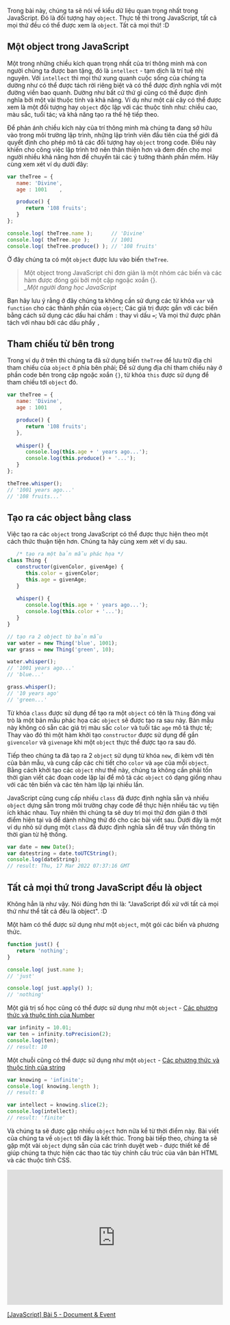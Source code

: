 Trong bài này, chúng ta sẽ nói về kiểu dữ liệu quan trọng nhất trong JavaScript. Đó là đối tượng hay `object`. Thực tế thì trong JavaScript, tất cả mọi thứ đều có thể được xem là `object`. Tất cả mọi thứ! :D

## Một object trong JavaScript

Một trong những chiều kích quan trọng nhất của trí thông minh mà con người chúng ta được ban tặng, đó là `intellect` - tạm dịch là trí tuệ nhị nguyên. Với `intellect` thì mọi thứ xung quanh cuộc sống của chúng ta dường như có thể được tách rời riêng biệt và có thể được định nghĩa với một đường viền bao quanh. Dường như bất cứ thứ gì cũng có thể được định nghĩa bởi một vài thuộc tính và khả năng. Ví dụ như một cái cây có thể được xem là một đối tượng hay `object` độc lập với các thuộc tính như: chiều cao, màu sắc, tuổi tác; và khả năng tạo ra thế hệ tiếp theo.

Để phản ánh chiều kích này của trí thông minh mà chúng ta đang sở hữu vào trong môi trường lập trình, những lập trình viên đầu tiên của thế giới đã quyết định cho phép mô tả các đối tượng hay `object` trong code. Điều này khiến cho công việc lập trình trở nên thân thiện hơn và đem đến cho mọi người nhiều khả năng hơn để chuyển tải các ý tưởng thành phần mềm. Hãy cùng xem xét ví dụ dưới đây:

```object.js
var theTree = {
   name: 'Divine',
   age : 1001    ,

   produce() {
      return '108 fruits';
   }
};

console.log( theTree.name );      // 'Divine' 
console.log( theTree.age );       // 1001
console.log( theTree.produce() ); // '108 fruits'
```

Ở đây chúng ta có một `object` được lưu vào biến `theTree`.

> Một object trong JavaScript chỉ đơn giản là một nhóm các biến và các hàm được đóng gói bởi một cặp ngoặc xoắn {}.  
> *_Một người đang học JavaScript*

Bạn hãy lưu ý rằng ở đây chúng ta không cần sử dụng các từ khóa `var` và `function` cho các thành phần của `object`; Các giá trị được gắn với các biến bằng cách sử dụng các dấu hai chấm `:` thay vì dấu `=`; Và mọi thứ được phân tách với nhau bởi các dấu phẩy `,`

## Tham chiếu từ bên trong

Trong ví dụ ở trên thì chúng ta đã sử dụng biến `theTree` để lưu trữ địa chỉ tham chiếu của  `object` ở phía bên phải; Để sử dụng địa chỉ tham chiếu này ở phần code bên trong cặp ngoặc xoắn `{}`, từ khóa `this` được sử dụng để tham chiếu tới `object` đó.

```this.js
var theTree = {
   name: 'Divine',
   age : 1001    ,

   produce() {
      return '108 fruits';
   },
  
   whisper() {
      console.log(this.age + ' years ago...');
      console.log(this.produce() + '...');
   }
};

theTree.whisper();
// '1001 years ago...'
// '108 fruits...'
```

## Tạo ra các object bằng class

Việc tạo ra các `object` trong JavaScript có thể được thực hiện theo một cách thức thuận tiện hơn. Chúng ta hãy cùng xem xét ví dụ sau.

```class.js
   /* tạo ra một bản mẫu phác họa */
class Thing {
   constructor(givenColor, givenAge) {
      this.color = givenColor;
      this.age = givenAge;
   }
  
   whisper() {
      console.log(this.age + ' years ago...');
      console.log(this.color + '...');
   }
}

// tạo ra 2 object từ bản mẫu
var water = new Thing('blue', 1001);
var grass = new Thing('green', 10);

water.whisper();
// '1001 years ago...'
// 'blue...'

grass.whisper();
// '10 years ago'
// 'green...'
```

Từ khóa `class` được sử dụng để tạo ra một `object` có tên là `Thing` đóng vai trò là một bản mẫu phác họa các `object` sẽ được tạo ra sau này. Bản mẫu này không có sẵn các giá trị màu sắc `color` và tuổi tác `age` mô tả thực tế; Thay vào đó thì một hàm khởi tạo `constructor` được sử dụng để gắn `givencolor` và `givenage` khi một `object` thực thể được tạo ra sau đó.

Tiếp theo chúng ta đã tạo ra 2 `object` sử dụng từ khóa `new`, đi kèm với tên của bản mẫu, và cung cấp các chi tiết cho `color` và `age` của mỗi `object`. Bằng cách khởi tạo các `object` như thế này, chúng ta không cần phải tốn thời gian viết các đoạn code lặp lại để mô tả các `object` có dạng giống nhau với các tên biến và các tên hàm lặp lại nhiều lần.

JavaScript cũng cung cấp nhiều `class` đã được định nghĩa sẵn và nhiều `object` dựng sẵn trong môi trường chạy code để thực hiện nhiều tác vụ tiện ích khác nhau. Tuy nhiên thì chúng ta sẽ duy trì mọi thứ đơn giản ở thời điểm hiện tại và để dành những thứ đó cho các bài viết sau. Dưới đây là một ví dụ nhỏ sử dụng một `class` đã được định nghĩa sẵn để truy vấn thông tin thời gian từ hệ thống.

```date.js
var date = new Date();
var datestring = date.toUTCString();
console.log(dateString);
// result: Thu, 17 Mar 2022 07:37:16 GMT
```

## Tất cả mọi thứ trong JavaScript đều là object

Không hẳn là như vậy. Nói đúng hơn thì là: "JavaScript đối xử với tất cả mọi thứ như thể tất cả đều là object". :D

Một hàm có thể được sử dụng như  một `object`, một gói các biến và phương thức.

```function.js
function just() {
   return 'nothing';
}

console.log( just.name );
// 'just'

console.log( just.apply() );
// 'nothing'
```

Một giá trị số học cũng có thể được sử dụng như một `object` - [Các phương thức và thuộc tính của Number](https://www.w3schools.com/jsref/jsref_obj_number.asp)

```number.js
var infinity = 10.01;
var ten = infinity.toPrecision(2);
console.log(ten);
// result: 10
```

Một chuỗi cũng có thể được sử dụng như một `object` - [Các phương thức và thuộc tính của string](https://www.w3schools.com/jsref/jsref_obj_string.asp)

```string.js
var knowing = 'infinite';
console.log( knowing.length );
// result: 8

var intellect = knowing.slice(2);
console.log(intellect);
// result: 'finite'
```

Và chúng ta sẽ được gặp nhiều `object` hơn nữa kể từ thời điểm này. Bài viết của chúng ta về `object` tới đây là kết thúc. Trong bài tiếp theo, chúng ta sẽ gặp một vài `object` dựng sẵn của các trình duyệt web - được thiết kế để giúp chúng ta thực hiện các thao tác tùy chỉnh cấu trúc của văn bản HTML và các thuộc tính CSS.

<iframe width="100%" height="315" src="https://www.youtube.com/embed/WCFfjp0bPuM" title="YouTube video player" frameborder="0" allow="accelerometer; autoplay; clipboard-write; encrypted-media; gyroscope; picture-in-picture" allowfullscreen></iframe>

[[JavaScript] Bài 5 - Document & Event](/article/0035)